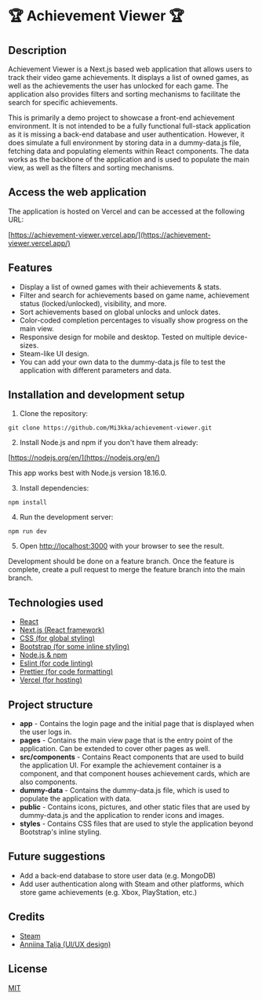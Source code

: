# 🏆 Achievement Viewer 🏆

## Description

Achievement Viewer is a Next.js based web application that allows users to track their video game achievements. It displays a list of owned games, as well as the achievements the user has unlocked for each game. The application also provides filters and sorting mechanisms to facilitate the search for specific achievements.

This is primarily a demo project to showcase a front-end achievement environment. It is not intended to be a fully functional full-stack application as it is missing a back-end database and user authentication. However, it does simulate a full environment by storing data in a dummy-data.js file, fetching data and populating elements within React components. The data works as the backbone of the application and is used to populate the main view, as well as the filters and sorting mechanisms.

##  Access the web application

The application is hosted on Vercel and can be accessed at the following URL:

[https://achievement-viewer.vercel.app/](https://achievement-viewer.vercel.app/)

## Features

- Display a list of owned games with their achievements & stats.
- Filter and search for achievements based on game name, achievement status (locked/unlocked), visibility, and more.
- Sort achievements based on global unlocks and unlock dates.
- Color-coded completion percentages to visually show progress on the main view.
- Responsive design for mobile and desktop. Tested on multiple device-sizes.
- Steam-like UI design.
- You can add your own data to the dummy-data.js file to test the application with different parameters and data.
##

## Installation and development setup

1. Clone the repository:

```git clone https://github.com/Mi3kka/achievement-viewer.git```

2. Install Node.js and npm if you don't have them already:

[https://nodejs.org/en/](https://nodejs.org/en/)

This app works best with Node.js version 18.16.0.

3. Install dependencies:

```npm install```

4. Run the development server:

```npm run dev```

5. Open [http://localhost:3000](http://localhost:3000) with your browser to see the result.

Development should be done on a feature branch. Once the feature is complete, create a pull request to merge the feature branch into the main branch.

## Technologies used

- [React](https://reactjs.org/)
- [Next.js (React framework)](https://nextjs.org/)
- [CSS (for global styling)](https://developer.mozilla.org/en-US/docs/Web/CSS)
- [Bootstrap (for some inline styling)](https://getbootstrap.com/)
- [Node.js & npm](https://nodejs.org/en/)
- [Eslint (for code linting)](https://eslint.org/)
- [Prettier (for code formatting)](https://prettier.io/)
- [Vercel (for hosting)](https://vercel.com/)

## Project structure

- **app** - Contains the login page and the initial page that is displayed when the user logs in.
- **pages** - Contains the main view page that is the entry point of the application. Can be extended to cover other pages as well.
- **src/components** - Contains React components that are used to build the application UI. For example the achievement container is a component, and that component houses achievement cards, which are also components.
- **dummy-data** - Contains the dummy-data.js file, which is used to populate the application with data.
- **public** - Contains icons, pictures, and other static files that are used by dummy-data.js and the application to render icons and images.
- **styles** - Contains CSS files that are used to style the application beyond Bootstrap's inline styling.

## Future suggestions

- Add a back-end database to store user data (e.g. MongoDB)
- Add user authentication along with Steam and other platforms, which store game achievements (e.g. Xbox, PlayStation, etc.)

## Credits

- [Steam](https://store.steampowered.com/)
- [Anniina Talja (UI/UX design)](https://www.utu.fi/fi/ihmiset/anniina-talja)

## License

[MIT](https://choosealicense.com/licenses/mit/)